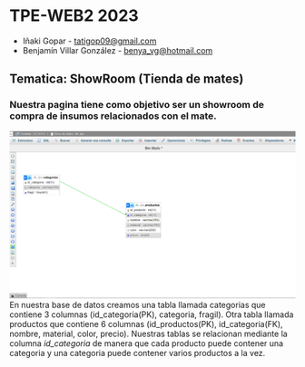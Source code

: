 # TPE-WEB2 2023
* Iñaki Gopar - tatigop09@gmail.com  
* Benjamín Villar González - benya_vg@hotmail.com
## Tematica: ShowRoom (Tienda de mates)
### Nuestra pagina tiene como objetivo ser un showroom de compra de insumos relacionados con el mate.
![Diagrama de entidad relacion](https://github.com/Elchaca011/TPE-WEB2/blob/main/Captura%20TP%20web2%20entrga%201.PNG)
En nuestra base de datos creamos una tabla llamada categorias que contiene 3 columnas (id_categoria(PK), categoria, fragil). Otra tabla llamada productos que contiene 6 columnas (id_productos(PK), id_categoria(FK), nombre, material, color, precio).
Nuestras tablas se relacionan mediante la columna *id_categoria* de manera que cada producto puede contener una categoria y una categoria puede contener varios productos a la vez.
